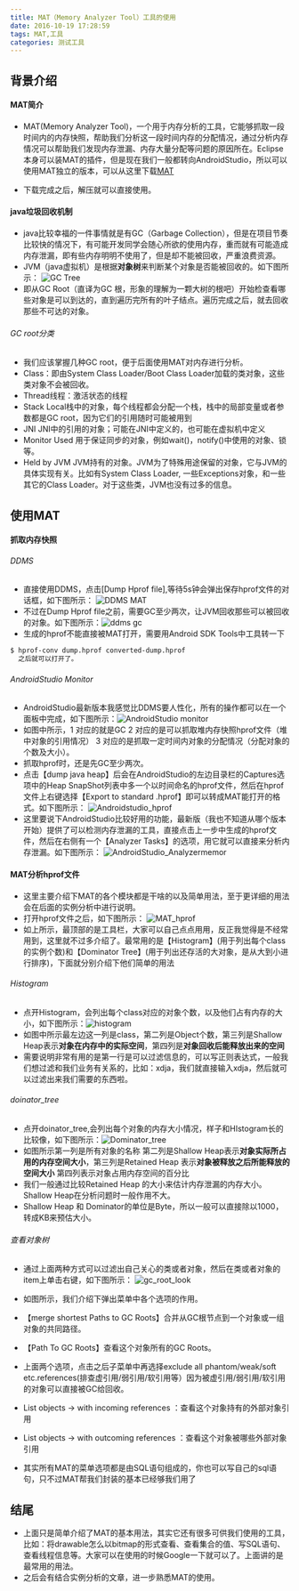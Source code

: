 ```yaml
---
title: MAT（Memory Analyzer Tool）工具的使用
date: 2016-10-19 17:28:59
tags: MAT,工具
categories: 测试工具
---
```

## 背景介绍
#### MAT简介
- MAT(Memory Analyzer Tool)，一个用于内存分析的工具，它能够抓取一段时间内的内存快照，帮助我们分析这一段时间内存的分配情况，通过分析内存情况可以帮助我们发现内存泄漏、内存大量分配等问题的原因所在。Eclipse本身可以装MAT的插件，但是现在我们一般都转向AndroidStudio，所以可以使用MAT独立的版本，可以从这里下载[MAT](https://eclipse.org/mat/downloads.php)

- 下载完成之后，解压就可以直接使用。

#### java垃圾回收机制
- java比较幸福的一件事情就是有GC（Garbage Collection），但是在项目节奏比较快的情况下，有可能开发同学会随心所欲的使用内存，重而就有可能造成内存泄漏，即有些内存明明不使用了，但是却不能被回收，严重浪费资源。
- JVM（java虚拟机）是根据**对象树**来判断某个对象是否能被回收的。如下图所示：
![GC Tree](/upload/image/gc_tree.png)
- 即从GC Root（直译为GC 根，形象的理解为一颗大树的根吧）开始检查看哪些对象是可以到达的，直到遍历完所有的叶子结点。遍历完成之后，就去回收那些不可达的对象。

###### GC root分类
- 我们应该掌握几种GC root，便于后面使用MAT对内存进行分析。
- Class：即由System Class Loader/Boot Class Loader加载的类对象，这些类对象不会被回收。
- Thread线程：激活状态的线程
- Stack Local栈中的对象，每个线程都会分配一个栈，栈中的局部变量或者参数都是GC root，因为它们的引用随时可能被用到
- JNI JNI中的引用的对象；可能在JNI中定义的，也可能在虚拟机中定义
- Monitor Used 用于保证同步的对象，例如wait()，notify()中使用的对象、锁等。
- Held by JVM JVM持有的对象。JVM为了特殊用途保留的对象，它与JVM的具体实现有关。比如有System Class Loader, 一些Exceptions对象，和一些其它的Class Loader。对于这些类，JVM也没有过多的信息。

## 使用MAT
#### 抓取内存快照
###### DDMS
- 直接使用DDMS，点击[Dump Hprof file],等待5s钟会弹出保存hprof文件的对话框，如下图所示：
![DDMS MAT](/upload/image/mat.PNG)
- 不过在Dump Hprof file之前，需要GC至少两次，让JVM回收那些可以被回收的对象。如下图所示：![ddms gc](/upload/image/ddmsgc.PNG)
- 生成的hprof不能直接被MAT打开，需要用Android SDK Tools中工具转一下
```bash
$ hprof-conv dump.hprof converted-dump.hprof
  之后就可以打开了。
```
###### AndroidStudio Monitor
- AndroidStudio最新版本我感觉比DDMS要人性化，所有的操作都可以在一个面板中完成，如下图所示：![AndroidStudio monitor](/upload/image/androidstudio_MAT.PNG)
- 如图中所示，1 对应的就是GC   2 对应的是可以抓取堆内存快照hprof文件（堆中对象的引用情况）  3 对应的是抓取一定时间内对象的分配情况（分配对象的个数及大小）。
- 抓取hprof时，还是先GC至少两次。
- 点击【dump java heap】后会在AndroidStudio的左边目录栏的Captures选项中的Heap SnapShot列表中多一个以时间命名的hprof文件，然后在hprof文件上右键选择【Export to standard .hprof】即可以转成MAT能打开的格式。如下图所示：
![Androidstudio_hprof](/upload/image/Androidstudio_hprof.PNG)
- 这里要说下AndroidStudio比较好用的功能，最新版（我也不知道从哪个版本开始）提供了可以检测内存泄漏的工具，直接点击上一步中生成的hprof文件，然后在右侧有一个【Analyzer Tasks】的选项，用它就可以直接来分析内存泄漏。如下图所示：
![AndroidStudio_Analyzermemor](/upload/image/AndroidStudio_Analyzermemory.PNG)

#### MAT分析hprof文件
- 这里主要介绍下MAT的各个模块都是干啥的以及简单用法，至于更详细的用法会在后面的实例分析中进行说明。
- 打开hprof文件之后，如下图所示：
![MAT_hprof](/upload/image/MAT_hprof.PNG)
- 如上所示，最顶部的是工具栏，大家可以自己点点用用，反正我觉得是不经常用到，这里就不过多介绍了。最常用的是【Histogram】(用于列出每个class的实例个数)和【Dominator Tree】(用于列出还存活的大对象，是从大到小进行排序)，下面就分别介绍下他们简单的用法

###### Histogram
- 点开Histogram，会列出每个class对应的对象个数，以及他们占有内存的大小，如下图所示：![histogram](/upload/image/histogram.PNG)
- 如图中所示最左边这一列是class，第二列是Object个数，第三列是Shallow Heap表示**对象在内存中的实际空间**，第四列是**对象回收后能释放出来的空间**
- 需要说明非常有用的是第一行是可以过滤信息的，可以写正则表达式，一般我们想过滤和我们业务有关系的，比如：xdja，我们就直接输入xdja，然后就可以过滤出来我们需要的东西啦。

###### doinator_tree
- 点开doinator_tree,会列出每个对象的内存大小情况，样子和HIstogram长的比较像，如下图所示：![Dominator_tree](/upload/image/Dominator_tree.PNG)
- 如图所示第一列是所有对象的名称 第二列是Shallow Heap表示**对象实际所占用的内存空间大小**，第三列是Retained Heap 表示**对象被释放之后所能释放的空间大小** 第四列表示对象占用内存空间的百分比
- 我们一般通过比较Retained Heap 的大小来估计内存泄漏的内存大小。Shallow Heap在分析问题时一般作用不大。
- Shallow Heap 和 Dominator的单位是Byte，所以一般可以直接除以1000，转成KB来预估大小。

###### 查看对象树
- 通过上面两种方式可以过滤出自己关心的类或者对象，然后在类或者对象的item上单击右键，如下图所示：
![gc_root_look](/upload/image/gc_root_look.png)
- 如图所示，我们介绍下弹出菜单中各个选项的作用。
- 【merge shortest Paths to  GC Roots】合并从GC根节点到一个对象或一组对象的共同路径。
- 【Path To GC Roots】查看这个对象所有的GC Roots。
- 上面两个选项，点击之后子菜单中再选择exclude all phantom/weak/soft etc.references(排查虚引用/弱引用/软引用等）因为被虚引用/弱引用/软引用的对象可以直接被GC给回收。
- List objects -> with incoming references ：查看这个对象持有的外部对象引用
- List objects -> with outcoming references ：查看这个对象被哪些外部对象引用

- 其实所有MAT的菜单选项都是由SQL语句组成的，你也可以写自己的sql语句，只不过MAT帮我们封装的基本已经够我们用了

## 结尾
- 上面只是简单介绍了MAT的基本用法，其实它还有很多可供我们使用的工具，比如：将drawable怎么以bitmap的形式查看、查看集合的值、写SQL语句、查看线程信息等。大家可以在使用的时候Google一下就可以了。上面讲的是最常用的用法。
- 之后会有结合实例分析的文章，进一步熟悉MAT的使用。
